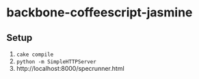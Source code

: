 # backbone-coffeescript-jasmine

## Setup

1. `cake compile`
1. `python -m SimpleHTTPServer`
1. http://localhost:8000/specrunner.html
